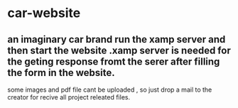 # car-website
an imaginary car brand
run the xamp server and then start the website .xamp server is needed for the geting response fromt the serer after filling the form in the website.
--------------------------------------------------
some images and pdf file cant be uploaded , so just drop a mail to the creator for recive all project releated files.
